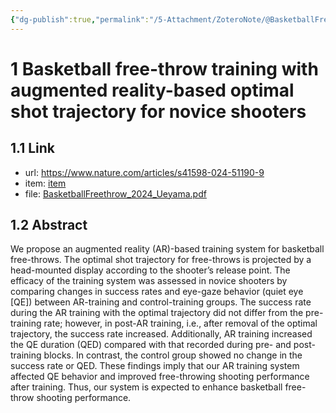```yaml
---
{"dg-publish":true,"permalink":"/5-Attachment/ZoteroNote/@BasketballFreethrow_2024_Ueyama/","title":"Basketball free-throw training with augmented reality-based optimal shot trajectory for novice shooters"}
---
```


# 1 Basketball free-throw training with augmented reality-based optimal shot trajectory for novice shooters
## 1.1 Link
- url: https://www.nature.com/articles/s41598-024-51190-9
- item: [item](zotero://select/library/items/QE2A8YZX)
- file: [BasketballFreethrow_2024_Ueyama.pdf](zotero://open-pdf/library/items/EEQ7FJU9)
## 1.2 Abstract
We propose an augmented reality (AR)-based training system for basketball free-throws. The optimal shot trajectory for free-throws is projected by a head-mounted display according to the shooter’s release point. The efficacy of the training system was assessed in novice shooters by comparing changes in success rates and eye-gaze behavior (quiet eye [QE]) between AR-training and control-training groups. The success rate during the AR training with the optimal trajectory did not differ from the pre-training rate; however, in post-AR training, i.e., after removal of the optimal trajectory, the success rate increased. Additionally, AR training increased the QE duration (QED) compared with that recorded during pre- and post-training blocks. In contrast, the control group showed no change in the success rate or QED. These findings imply that our AR training system affected QE behavior and improved free-throwing shooting performance after training. Thus, our system is expected to enhance basketball free-throw shooting performance.